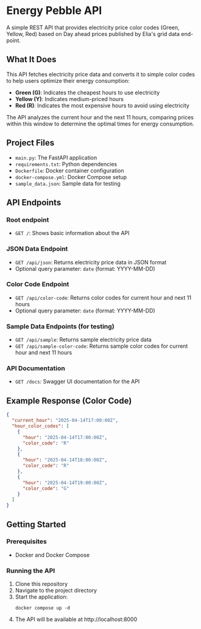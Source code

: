 # Energy Pebble API
A simple REST API that provides electricity price color codes (Green, Yellow, Red) based on Day ahead prices published by Elia's grid data end-point.

## What It Does

This API fetches electricity price data and converts it to simple color codes to help users optimize their energy consumption:

- **Green (G)**: Indicates the cheapest hours to use electricity
- **Yellow (Y)**: Indicates medium-priced hours
- **Red (R)**: Indicates the most expensive hours to avoid using electricity

The API analyzes the current hour and the next 11 hours, comparing prices within this window to determine the optimal times for energy consumption.

## Project Files

- `main.py`: The FastAPI application
- `requirements.txt`: Python dependencies
- `Dockerfile`: Docker container configuration
- `docker-compose.yml`: Docker Compose setup
- `sample_data.json`: Sample data for testing

## API Endpoints

### Root endpoint
- `GET /`: Shows basic information about the API

### JSON Data Endpoint
- `GET /api/json`: Returns electricity price data in JSON format
- Optional query parameter: `date` (format: YYYY-MM-DD)

### Color Code Endpoint
- `GET /api/color-code`: Returns color codes for current hour and next 11 hours
- Optional query parameter: `date` (format: YYYY-MM-DD)

### Sample Data Endpoints (for testing)
- `GET /api/sample`: Returns sample electricity price data
- `GET /api/sample-color-code`: Returns sample color codes for current hour and next 11 hours

### API Documentation
- `GET /docs`: Swagger UI documentation for the API

## Example Response (Color Code)

```json
{
  "current_hour": "2025-04-14T17:00:00Z",
  "hour_color_codes": [
    {
      "hour": "2025-04-14T17:00:00Z",
      "color_code": "R"
    },
    {
      "hour": "2025-04-14T18:00:00Z",
      "color_code": "R"
    },
    {
      "hour": "2025-04-14T19:00:00Z",
      "color_code": "G"
    }
  ]
}
```

## Getting Started

### Prerequisites
- Docker and Docker Compose

### Running the API

1. Clone this repository
2. Navigate to the project directory
3. Start the application:
   ```
   docker compose up -d
   ```
4. The API will be available at http://localhost:8000